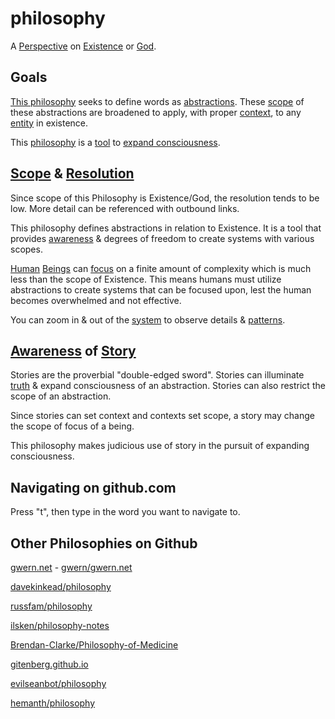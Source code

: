 philosophy
==========

A [Perspective](./src/perspective.md) on [Existence](./src/existence.md) or [God](./src/god.md).

## Goals

[This philosophy](./src/this-philosophy.md) seeks to define words as [abstractions](./src/abstraction.md). These [scope](./src/scope.md) of these abstractions are broadened to apply, with proper [context](./src/context.md), to any [entity](./src/entity.md) in existence.

This [philosophy](./src/philosophy.md) is a [tool](./src/tool.md) to [expand consciousness](./src/expanding-consciousness.md).

## [Scope](./src/scope.md) & [Resolution](./src/resolution.md)

Since scope of this Philosophy is Existence/God, the resolution tends to be low. More detail can be referenced with outbound links.

This philosophy defines abstractions in relation to Existence. It is a tool that provides [awareness](./src/awareness.md) & degrees of freedom to create systems with various scopes.

[Human](./src/human.md) [Beings](./src/being.md) can [focus](./src/focus.md) on a finite amount of complexity which is much less than the scope of Existence. This means humans must utilize abstractions to create systems that can be focused upon, lest the human becomes overwhelmed and not effective.

You can zoom in & out of the [system](./system.md) to observe details & [patterns](./src/pattern.md).

## [Awareness](./src/awareness.md) of [Story](./src/story.md)

Stories are the proverbial "double-edged sword". Stories can illuminate [truth](./src/truth.md) & expand consciousness of an abstraction. Stories can also restrict the scope of an abstraction.

Since stories can set context and contexts set scope, a story may change the scope of focus of a being.

This philosophy makes judicious use of story in the pursuit of expanding consciousness.

## Navigating on github.com

Press "t", then type in the word you want to navigate to.

## Other Philosophies on Github

[gwern.net](http://www.gwern.net/) - [gwern/gwern.net](https://github.com/gwern/gwern.net)

[davekinkead/philosophy](https://github.com/davekinkead/philosophy)

[russfam/philosophy](https://github.com/russfam/philosophy)

[ilsken/philosophy-notes](https://github.com/ilsken/philosophy-notes)

[Brendan-Clarke/Philosophy-of-Medicine](https://github.com/Brendan-Clarke/Philosophy-of-Medicine)

[gitenberg.github.io](https://gitenberg.github.io/)

[evilseanbot/philosophy](https://github.com/evilseanbot/philosophy)

[hemanth/philosophy](https://github.com/hemanth/philosophy)

